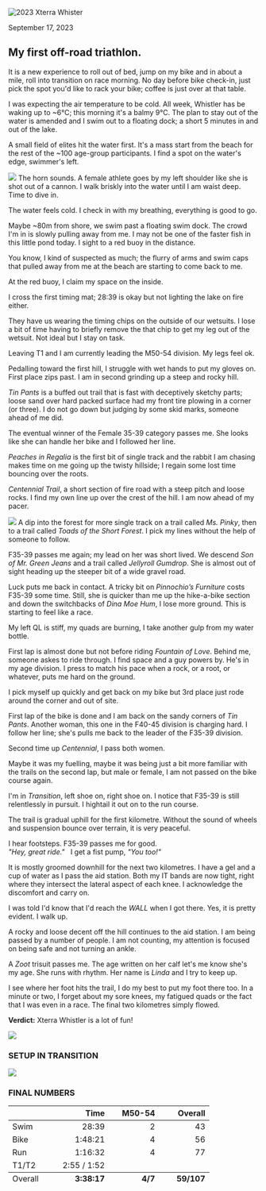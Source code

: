 <!--
# 2023 Xterra Whistler
-->

![2023 Xterra Whister](/assets/svg/xterra-whistler-logo.svg)
<p class="timestamp">September 17, 2023</p>

## My first off-road triathlon.

It is a new experience to roll out of bed, jump on my bike and 
in about a mile, roll into transition on race morning.  No day 
before bike check-in, just pick the spot you'd like to rack 
your bike; coffee is just over at that table.

I was expecting the air temperature to be cold.  All week, 
Whistler has be waking up to ~6°C; this morning it's a balmy 
9°C.  The plan to stay out of the water is amended and I swim 
out to a floating dock; a short 5 minutes in and out of the 
lake.

A small field of elites hit the water first.  It's a mass 
start from the beach for the rest of the ~100 age-group 
participants.  I find a spot on the water's edge, swimmer's 
left.

![](/assets/jpg/IMG_6025-977x550.jpeg)
The horn sounds.  A female athlete goes by my left shoulder 
like she is shot out of a cannon.  I walk briskly into the 
water until I am waist deep. Time to dive in.

The water feels cold. I check in with my breathing, everything 
is good to go.

Maybe ~80m from shore, we swim past a floating swim dock.  The
crowd I'm in is slowly pulling away from me. I may not be one 
of the faster fish in this little pond today. I sight to a red 
buoy in the distance.

You know, I kind of suspected as much; the flurry of arms and 
swim caps that pulled away from me at the beach are starting 
to come back to me.

At the red buoy, I claim my space on the inside.

I cross the first timing mat; 28:39 is okay but not lighting 
the lake on fire either.

They have us wearing the timing chips on the outside of our 
wetsuits.  I lose a bit of time having to briefly remove the 
that chip to get my leg out of the wetsuit.  Not ideal but I 
stay on task.

<!---->
Leaving T1 and I am currently leading the M50-54 division. My 
legs feel ok.

Pedalling toward the first hill, I struggle with wet hands
to put my gloves on. First place zips past. I am in second 
grinding up a steep and rocky hill.

_Tin Pants_ is a buffed out trail that is fast with 
deceptively sketchy parts; loose sand over hard packed surface 
had my front tire plowing in a corner (or three).  I do not go 
down but judging by some skid marks, someone ahead of me did.

The eventual winner of the Female 35-39 category passes me.
She looks like she can handle her bike and I followed her 
line.

_Peaches in Regalia_ is the first  bit of single track and the 
rabbit I am chasing makes time on me going up the twisty 
hillside; I regain some lost time bouncing over the roots.

_Centennial Trail_, a short section of fire road with a steep 
pitch and loose rocks.  I find my own line up over the crest 
of the hill. I am now ahead of my pacer.

![](/assets/jpg/IMG_6018-977x550.jpeg)
A dip into the forest for more single track on a trail called 
_Ms. Pinky_, then to a trail called _Toads of the Short 
Forest_. I pick my lines without the help of someone to 
follow.

F35-39 passes me again; my lead on her was short lived.  We 
descend _Son of Mr. Green Jeans_ and a trail called _Jellyroll 
Gumdrop_.  She is almost out of sight heading up the steeper 
bit of a wide gravel road.

Luck puts me back in contact. A tricky bit on _Pinnochio’s 
Furniture_ costs F35-39 some time. Still, she is quicker than 
me up the hike-a-bike section and down the switchbacks of 
_Dina Moe Hum_, I lose more ground. This is starting to feel 
like a race.

My left QL is stiff, my quads are burning, I take another gulp 
from my water bottle.

First lap is almost done but not before riding _Fountain of 
Love_.  Behind me, someone askes to ride through. I find space 
and a guy powers by. He's in my age division. I press to match 
his pace when a rock, or a root, or whatever, puts me hard on 
the ground.  

<!---->
I pick myself up quickly and get back on my bike but 3rd place 
just rode around the corner and out of site.

First lap of the bike is done and I am back on the sandy 
corners of _Tin Pants_.  Another woman, this one in the F40-45 
division is charging hard.  I follow her line; she's pulls me 
back to the leader of the F35-39 division.

Second time up _Centennial_, I pass both women.

Maybe it was my fuelling, maybe it was being just a bit more 
familiar with the trails on the second lap, but male or 
female, I am not passed on the bike course again.

I'm in _Transition_, left shoe on, right shoe on.  I notice 
that F35-39 is still relentlessly in pursuit.  I hightail it 
out on to the run course.

The trail is gradual uphill for the first kilometre.  Without 
the sound of wheels and suspension bounce over terrain, it is 
very peaceful.

I hear footsteps. F35-39 passes me for good.  
_"Hey, great ride."_ &nbsp; I get a fist pump, _"You too!"_

<!---->
It is mostly groomed downhill for the next two kilometres.  I 
have a gel and a cup of water as I pass the aid station. Both 
my IT bands are now tight, right where they intersect the 
lateral aspect of each knee.  I acknowledge the discomfort and 
carry on.

I was told I'd know that I'd reach the _WALL_ when I got 
there.  Yes, it is pretty evident.  I walk up.

A rocky and loose decent off the hill continues to the aid 
station.  I am being passed by a number of people.  I am not 
counting, my attention is focused on being safe and not 
turning an ankle.

A _Zoot_ trisuit passes me.  The age written on her calf let's 
me know she's my age.  She runs with rhythm.  Her name is 
_Linda_ and I try to keep up.

I see where her foot hits the trail, I do my best to put my 
foot there too.  In a minute or two, I forget about my sore 
knees, my fatigued quads or the fact that I was even in a 
race. The final two kilometres simply flowed.

**Verdict:** Xterra Whistler is a lot of fun!

![](/assets/jpg/IMG_6022-977x550.jpeg)

### SETUP IN TRANSITION
![](/assets/jpg/xterra-transition.jpeg)

### FINAL NUMBERS
<table style="margin-bottom:12px;">
 <thead>
  <tr>
   <th style="width:25%;"></th>
   <th style="width:25%;text-align:right;">Time</th>
   <th style="width:25%;text-align:right;">M50-54</th>
   <th style="width:25%;text-align:right;">Overall</th>
  </tr>
 </thead>
 <tbody>
  <tr><td>Swim </td><td style="text-align:right;">28:39</td><td style="text-align:right;">2</td><td style="text-align:right;">43</td></tr>
  <tr><td>Bike </td><td style="text-align:right;">1:48:21</td><td style="text-align:right;">4</td><td style="text-align:right;">56</td></tr>
  <tr><td>Run  </td><td style="text-align:right;">1:16:32</td><td style="text-align:right;">4</td><td style="text-align:right;">77</td></tr>
  <tr><td>T1/T2</td><td style="text-align:right;">2:55 / 1:52</td><td colspan="2"></td></tr>
 </tbody>
 <tfoot>
  <tr>
   <td>Overall</td>
   <td style="font-weight:bold;text-align:right;">3:38:17</td>
   <td style="font-weight:bold;text-align:right;">   4/7</td>
   <td style="font-weight:bold;text-align:right;">59/107</td>
  </tr>
 </tfoot>
</table>


